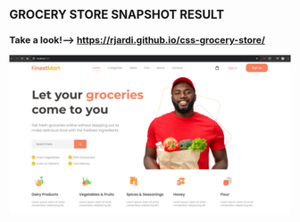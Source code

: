 ## GROCERY STORE SNAPSHOT RESULT
### Take a look!--> https://rjardi.github.io/css-grocery-store/ 

<img src="img/result-snapshot.png" alt="">
